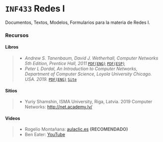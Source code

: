 # `INF433` Redes I
Documentos, Textos, Modelos, Formularios para la materia de Redes I.

### Recursos
#### Libros
>  * _Andrew S. Tanenbaum, David J. Wetherhall, Computer Networks 5th Edition, Prentice Hall, 2011_ [`PDF(ENG)`](https://raw.githubusercontent.com/gsahinpi/acm361/master/Computer%20Networks%20-%20A%20Tanenbaum%20-%205th%20edition.pdf) [`PDF(ESP)`](https://bibliotecavirtualapure.files.wordpress.com/2015/06/redes_de_computadoras-freelibros-org.pdf)
> * _Peter L Dordal, An Introduction to Computer Networks, Department of Computer Science, Loyola University Chicago. USA. 2019._ [`PDF(ENG)`](http://intronetworks.cs.luc.edu/current/ComputerNetworks.pdf) [`Site`](http://intronetworks.cs.luc.edu/)

#### Sitios
> *  Yuriy Shamshin, ISMA University, Riga, Latvia. 2019 Computer Networks: http://net.academy.lv/

#### Videos
> * Rogelio Montañana: [aulaclic.es](https://www.aulaclic.es/redes/) **(RECOMENDADO)**
> * Ben Eater: [YouTube](https://www.youtube.com/channel/UCS0N5baNlQWJCUrhCEo8WlA)

